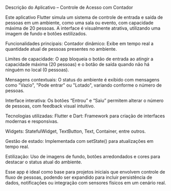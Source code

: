 Descrição do Aplicativo – Controle de Acesso com Contador

Este aplicativo Flutter simula um sistema de controle de entrada e saída de pessoas em um ambiente, como uma sala ou evento, com capacidade máxima de 20 pessoas. A interface é visualmente atrativa, utilizando uma imagem de fundo e botões estilizados.

Funcionalidades principais:
Contador dinâmico: Exibe em tempo real a quantidade atual de pessoas presentes no ambiente.

Limites de capacidade: O app bloqueia o botão de entrada ao atingir a capacidade máxima (20 pessoas) e o botão de saída quando não há ninguém no local (0 pessoas).

Mensagens contextuais: O status do ambiente é exibido com mensagens como "Vazio", "Pode entrar" ou "Lotado", variando conforme o número de pessoas.

Interface interativa: Os botões “Entrou” e “Saiu” permitem alterar o número de pessoas, com feedback visual intuitivo.

Tecnologias utilizadas:
Flutter e Dart: Framework para criação de interfaces modernas e responsivas.

Widgets: StatefulWidget, TextButton, Text, Container, entre outros.

Gestão de estado: Implementada com setState() para atualizações em tempo real.

Estilização: Uso de imagens de fundo, botões arredondados e cores para destacar o status atual do ambiente.

Esse app é ideal como base para projetos iniciais que envolvem controle de fluxo de pessoas, podendo ser expandido para incluir persistência de dados, notificações ou integração com sensores físicos em um cenário real.
